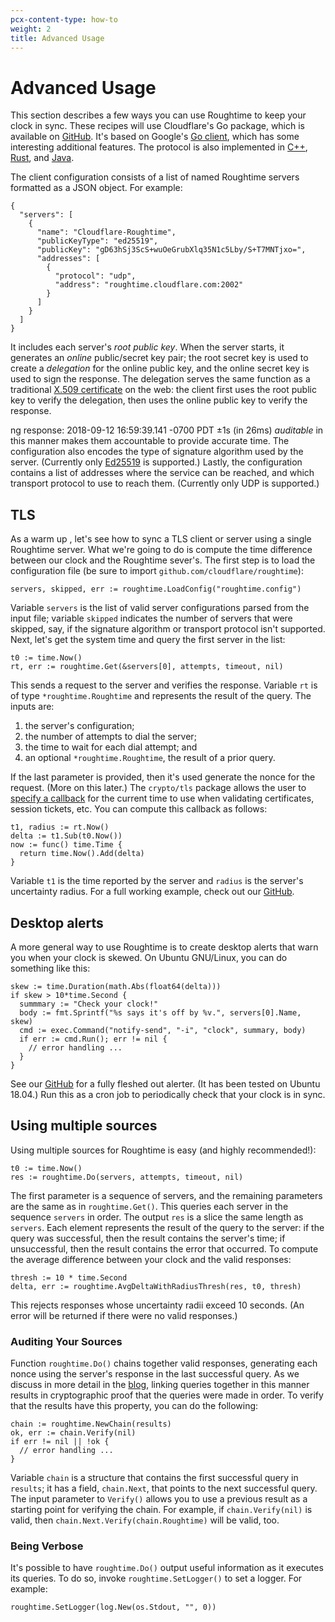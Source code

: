 ```yaml
---
pcx-content-type: how-to
weight: 2
title: Advanced Usage
---
```


# Advanced Usage

This section describes a few ways you can use Roughtime to keep your clock in
sync. These recipes will use Cloudflare's Go package, which is available on
[GitHub](https://github.com/cloudflare/roughtime). It's based on Google's [Go
client](https://roughtime.googlesource.com/roughtime/+/master/go/client/), which
has some interesting additional features. The protocol is also implemented in
[C++](https://roughtime.googlesource.com/roughtime/+/master),
[Rust](https://github.com/int08h/roughenough), and
[Java](https://github.com/int08h/nearenough).

The client configuration consists of a list of named Roughtime servers
formatted as a JSON object. For example:

    {
      "servers": [
        {
          "name": "Cloudflare-Roughtime",
          "publicKeyType": "ed25519",
          "publicKey": "gD63hSj3ScS+wuOeGrubXlq35N1c5Lby/S+T7MNTjxo=",
          "addresses": [
            {
              "protocol": "udp",
              "address": "roughtime.cloudflare.com:2002"
            }
          ]
        }
      ]
    }

It includes each server's _root public key_. When the server starts, it
generates an _online_ public/secret key pair; the root secret key is used to
create a _delegation_ for the online public key, and the online secret key is
used to sign the response. The delegation serves the same function as a
traditional [X.509 certificate](https://en.wikipedia.org/wiki/X.509) on the web:
the client first uses the root public key to verify the delegation, then uses
the online public key to verify the response.

ng response: 2018-09-12 16:59:39.141 -0700 PDT ±1s (in 26ms)
_auditable_ in this manner makes them accountable to provide accurate time.
The configuration also encodes the type of signature algorithm used by the
server. (Currently only [Ed25519](https://en.wikipedia.org/wiki/EdDSA) is
supported.) Lastly, the configuration contains a list of addresses where the
service can be reached, and which transport protocol to use to reach them.
(Currently only UDP is supported.)

## TLS

As a warm up , let's see how to sync a TLS client or server using a single
Roughtime server. What
we're going to do is compute the time difference between our clock and the
Roughtime sever's. The first step is to load the configuration file (be sure to
import `github.com/cloudflare/roughtime`):

    servers, skipped, err := roughtime.LoadConfig("roughtime.config")

Variable `servers` is the list of valid server configurations parsed from the
input file; variable `skipped` indicates the number of servers that were
skipped, say, if the signature algorithm or transport protocol isn't supported.
Next, let's get the system time and query the first server in the list:

    t0 := time.Now()
    rt, err := roughtime.Get(&servers[0], attempts, timeout, nil)

This sends a request to the server and verifies the response. Variable `rt` is
of type `*roughtime.Roughtime` and represents the result of the query. The
inputs are:

1.  the server's configuration;
2.  the number of attempts to dial the server;
3.  the time to wait for each dial attempt; and
4.  an optional `*roughtime.Roughtime`, the result of a prior query.

If the last parameter is provided, then it's used generate the nonce for the
request. (More on this later.) The `crypto/tls` package allows the user to
[specify a callback](https://golang.org/pkg/crypto/tls/#Config) for the current
time to use when validating certificates, session tickets, etc. You can compute
this callback as follows:

    t1, radius := rt.Now()
    delta := t1.Sub(t0.Now())
    now := func() time.Time {
      return time.Now().Add(delta)
    }

Variable `t1` is the time reported by the server and `radius` is the server's
uncertainty radius. For a full working example, check out our
[GitHub](https://github.com/cloudflare/roughtime/blob/master/recipes/tls.go).

## Desktop alerts

A more general way to use Roughtime is to create desktop alerts that warn you
when your clock is skewed. On Ubuntu GNU/Linux, you can do something like this:

    skew := time.Duration(math.Abs(float64(delta)))
    if skew > 10*time.Second {
      summmary := "Check your clock!"
      body := fmt.Sprintf("%s says it's off by %v.", servers[0].Name, skew)
      cmd := exec.Command("notify-send", "-i", "clock", summary, body)
      if err := cmd.Run(); err != nil {
        // error handling ...
      }
    }

See our
[GitHub](https://github.com/cloudflare/roughtime/tree/master/recipes/alerter.go)
for a fully fleshed out alerter. (It has been tested on Ubuntu 18.04.) Run this
as a cron job to periodically check that your clock is in sync.

## Using multiple sources

Using multiple sources for Roughtime is easy (and highly recommended!):

    t0 := time.Now()
    res := roughtime.Do(servers, attempts, timeout, nil)

The first parameter is a sequence of servers, and the remaining parameters are
the same as in `roughtime.Get()`. This queries each server in the sequence
`servers` in order. The output `res` is a slice the same length as `servers`.
Each element represents the result of the query to the server: if the query was
successful, then the result contains the server's time; if unsuccessful, then
the result contains the error that occurred. To compute the average difference
between your clock and the valid responses:

    thresh := 10 * time.Second
    delta, err := roughtime.AvgDeltaWithRadiusThresh(res, t0, thresh)

This rejects responses whose uncertainty radii exceed 10 seconds. (An error will
be returned if there were no valid responses.)

### Auditing Your Sources

Function `roughtime.Do()` chains together valid responses, generating each nonce
using the server's response in the last successful query. As we discuss in
more detail in the [blog](https://blog.cloudflare.com/roughtime/), linking queries together in this manner
results in cryptographic proof that the queries were made in order. To verify
that the results have this property, you can do the following:

    chain := roughtime.NewChain(results)
    ok, err := chain.Verify(nil)
    if err != nil || !ok {
      // error handling ...
    }

Variable `chain` is a structure that contains the first successful query in
`results`; it has a field, `chain.Next`, that points to the next successful
query. The input parameter to `Verify()` allows you to use a previous result as
a starting point for verifying the chain. For example, if `chain.Verify(nil)` is
valid, then `chain.Next.Verify(chain.Roughtime)` will be valid, too.

### Being Verbose

It's possible to have `roughtime.Do()` output useful information as it executes
its queries. To do so, invoke `roughtime.SetLogger()` to set a logger. For
example:

    roughtime.SetLogger(log.New(os.Stdout, "", 0))
